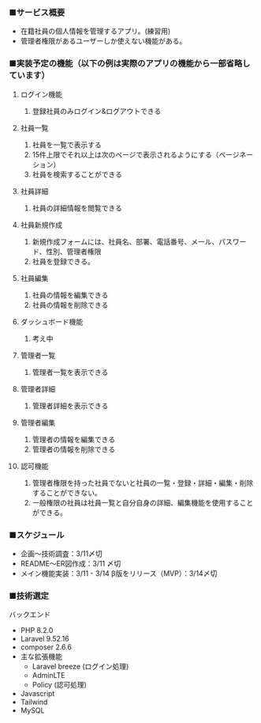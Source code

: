 ### ■サービス概要

- 在籍社員の個人情報を管理するアプリ。(練習用)
- 管理者権限があるユーザーしか使えない機能がある。

### ■実装予定の機能（以下の例は実際のアプリの機能から一部省略しています）

1. ログイン機能
    1. 登録社員のみログイン&ログアウトできる
    
2. 社員一覧
    1. 社員を一覧で表示する
    2. 15件上限でそれ以上は次のページで表示されるようにする（ページネーション）
    3. 社員を検索することができる
    
3. 社員詳細
    1. 社員の詳細情報を閲覧できる

4. 社員新規作成
    1. 新規作成フォームには、社員名、部署、電話番号、メール、パスワード、性別、管理者権限
    2. 社員を登録できる。
    
5. 社員編集
    1. 社員の情報を編集できる
    2. 社員の情報を削除できる

6. ダッシュボード機能
    1. 考え中

7. 管理者一覧
    1. 管理者一覧を表示できる

8. 管理者詳細
    1. 管理者詳細を表示できる

9. 管理者編集
    1. 管理者の情報を編集できる
    2. 管理者の情報を削除できる

10. 認可機能
    1. 管理者権限を持った社員でないと社員の一覧・登録・詳細・編集・削除することができない。
    2. 一般権限の社員は社員一覧と自分自身の詳細、編集機能を使用することができる。

### ■スケジュール

- 企画〜技術調査：3/11〆切
- README〜ER図作成：3/11 〆切
- メイン機能実装：3/11 - 3/14 β版をリリース（MVP）：3/14〆切

### ■技術選定

バックエンド

- PHP 8.2.0
- Laravel 9.52.16
- composer 2.6.6
- 主な拡張機能
    - Laravel breeze (ログイン処理)
    - AdminLTE
    - Policy (認可処理)
- Javascript
- Tailwind
- MySQL
